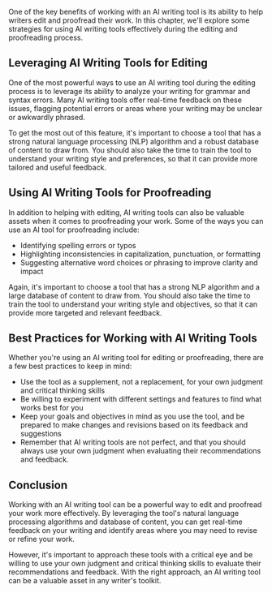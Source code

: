 
One of the key benefits of working with an AI writing tool is its ability to help writers edit and proofread their work. In this chapter, we'll explore some strategies for using AI writing tools effectively during the editing and proofreading process.

Leveraging AI Writing Tools for Editing
---------------------------------------

One of the most powerful ways to use an AI writing tool during the editing process is to leverage its ability to analyze your writing for grammar and syntax errors. Many AI writing tools offer real-time feedback on these issues, flagging potential errors or areas where your writing may be unclear or awkwardly phrased.

To get the most out of this feature, it's important to choose a tool that has a strong natural language processing (NLP) algorithm and a robust database of content to draw from. You should also take the time to train the tool to understand your writing style and preferences, so that it can provide more tailored and useful feedback.

Using AI Writing Tools for Proofreading
---------------------------------------

In addition to helping with editing, AI writing tools can also be valuable assets when it comes to proofreading your work. Some of the ways you can use an AI tool for proofreading include:

* Identifying spelling errors or typos
* Highlighting inconsistencies in capitalization, punctuation, or formatting
* Suggesting alternative word choices or phrasing to improve clarity and impact

Again, it's important to choose a tool that has a strong NLP algorithm and a large database of content to draw from. You should also take the time to train the tool to understand your writing style and objectives, so that it can provide more targeted and relevant feedback.

Best Practices for Working with AI Writing Tools
------------------------------------------------

Whether you're using an AI writing tool for editing or proofreading, there are a few best practices to keep in mind:

* Use the tool as a supplement, not a replacement, for your own judgment and critical thinking skills
* Be willing to experiment with different settings and features to find what works best for you
* Keep your goals and objectives in mind as you use the tool, and be prepared to make changes and revisions based on its feedback and suggestions
* Remember that AI writing tools are not perfect, and that you should always use your own judgment when evaluating their recommendations and feedback.

Conclusion
----------

Working with an AI writing tool can be a powerful way to edit and proofread your work more effectively. By leveraging the tool's natural language processing algorithms and database of content, you can get real-time feedback on your writing and identify areas where you may need to revise or refine your work.

However, it's important to approach these tools with a critical eye and be willing to use your own judgment and critical thinking skills to evaluate their recommendations and feedback. With the right approach, an AI writing tool can be a valuable asset in any writer's toolkit.
